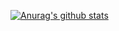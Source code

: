 [![Anurag's github stats](https://github-readme-stats.vercel.app/api?username=bashforger&theme=default&show_icons=true&count_private=true)](https://github.com/anuraghazra/github-readme-stats)
